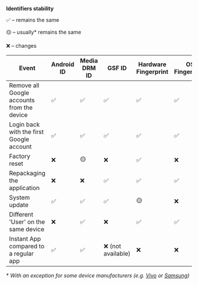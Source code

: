 **Identifiers stability**

✅ – remains the same

🟡 – usually* remains the same

❌ – changes

| Event | Android ID | Media DRM ID | GSF ID | Hardware Fingerprint | OS Fingerprint | Installed apps fingerprint | Device state fingerprint |
| --- | --- | --- | --- | --- | --- | --- | --- |
| Remove all Google accounts from the device | ✅ | ✅ | ✅ | ✅ | ✅ | ✅ | ✅ |
| Login back with the first Google account | ✅ | ✅ | ✅ | ✅ | ✅ | ✅ | ✅ |
| Factory reset | ❌ | 🟡| ❌ | ✅ | ❌ | ❌ | ❌ |
| Repackaging the application | ❌ | ❌ | ✅ | ✅ | ✅ | ❌ | ✅ |
| System update | ✅ | ✅ | ✅ | 🟡 | ❌ | ❌ | ❌ |
| Different 'User' on the same device  | ❌ | ✅ | ❌ | ✅ | ✅ | ✅ | ❌ |
| Instant App compared to a regular app  | ✅ | ✅ | ❌ (not available) | ❌ | ❌ | ❌ (not available) | ❌ |

\* *With an exception for some device manufacturers (e.g. [Vivo](https://stackoverflow.com/questions/64509905/how-to-get-unique-id-in-android-q-that-must-be-same-while-uninstalling-and-inst) or [Samsung](https://github.com/fingerprintjs/fingerprintjs-android/issues/113))*
